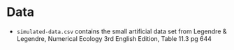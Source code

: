 # Data

* `simulated-data.csv` contains the small artificial data set from Legendre & Legendre, Numerical Ecology 3rd English Edition, Table 11.3 pg 644
